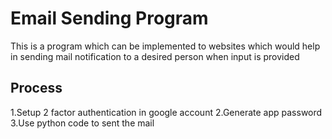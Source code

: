# Email Sending Program
This is a program which can be implemented to websites which would help in sending mail notification to a desired person when input is provided

## Process
1.Setup 2 factor authentication in google account
2.Generate app password
3.Use python code to sent the mail